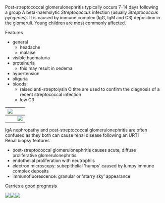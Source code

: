 Post\-streptococcal glomerulonephritis typically occurs 7\-14 days following a group A beta\-haemolytic *Streptococcus* infection (usually *Streptococcus pyogenes*). It is caused by immune complex (IgG, IgM and C3\) deposition in the glomeruli. Young children are most commonly affected.  
  
Features  
* general
	+ headache
	+ malaise
* visible haematuria
* proteinuria
	+ this may result in oedema
* hypertension
* oliguria
* bloods:
	+ raised anti\-streptolysin O titre are used to confirm the diagnosis of a recent streptococcal infection
	+ low C3

  
  


| [![](https://d32xxyeh8kfs8k.cloudfront.net/images_Passmedicine/pdd901.png)](https://d32xxyeh8kfs8k.cloudfront.net/images_Passmedicine/pdd901b.png) | |
| --- | --- |
|  | [![](https://d32xxyeh8kfs8k.cloudfront.net/css/images/mag_glass.png)](https://d32xxyeh8kfs8k.cloudfront.net/images_Passmedicine/pdd901b.png) |

IgA nephropathy and post\-streptococcal glomerulonephritis are often confused as they both can cause renal disease following an URTI  
Renal biopsy features  
* post\-streptococcal glomerulonephritis causes acute, diffuse proliferative glomerulonephritis
* endothelial proliferation with neutrophils
* electron microscopy: subepithelial 'humps' caused by lumpy immune complex deposits
* immunofluorescence: granular or 'starry sky' appearance

  
Carries a good prognosis  
  
[![](https://d32xxyeh8kfs8k.cloudfront.net/images_Passmedicine/usb072.jpg)](https://d32xxyeh8kfs8k.cloudfront.net/images_Passmedicine/usb072b.jpg)[![](https://d32xxyeh8kfs8k.cloudfront.net/images_Passmedicine/usb073.jpg)](https://d32xxyeh8kfs8k.cloudfront.net/images_Passmedicine/usb073b.jpg)[![](https://d32xxyeh8kfs8k.cloudfront.net/images_Passmedicine/usb074.jpg)](https://d32xxyeh8kfs8k.cloudfront.net/images_Passmedicine/usb074b.jpg)